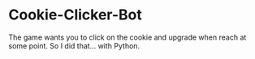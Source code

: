 # Cookie-Clicker-Bot
The game wants you to click on the cookie and upgrade when reach at some point. So I did that... with Python.
